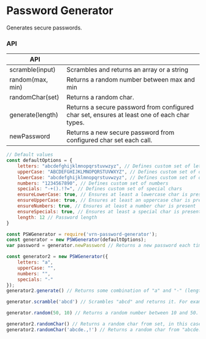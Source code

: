# Password Generator

Generates secure passwords.

### API

| API |  |
| ------ | ------ |
| scramble(input) | Scrambles and returns an array or a string |
| random(max, min) | Returns a random number between max and min |
| randomChar(set) | Returns a random char. |
| generate(length) | Returns a secure password from configured char set, ensures at least one of each char types. |
| newPassword | Returns a new secure password from configured char set each call. |

```javascript
// Default values
const defaultOptions = {
	letters: "abcdefghijklmnopqrstuvwzyz", // Defines custom set of letters, upperCase and lowerCase will default at this.
	upperCase: "ABCDEFGHIJKLMNOPQRSTUVWXYZ", // Defines custom set of only uppercase chars, overrides letters.
	lowerCase: "abcdefghijklmnopqrstuvwzyz", // Defines custom set of only lowercase chars, overrides letters.
	numbers: "1234567890", // Defines custom set of numbers
	specials: "-+().!?=", // Defines custom set of special chars
	ensureLowerCase: true, // Ensures at least a lowercase char is present
	ensureUpperCase: true, // Ensures at least an uppercase char is present
	ensureNumbers: true, // Ensures at least a number char is present
	ensureSpecials: true, // Ensures at least a special char is present
    length: 12 // Password length
}
```

```javascript
const PSWGenerator = require('vrn-password-generator');
const generator = new PSWGenerator(defaultOptions);
var password = generator.newPassword // Returns a new password each time with at least one upperCase, one lowerCase, one number, one special char.
```

```javascript
const generator2 = new PSWGenerator({
	letters: "a",
	upperCase: "",
	numbers: "",
	specials: "-"
});
generator2.generate() // Returns some combination of "a" and "-" (length: 12). For example: "a--aaa-aa---".
```
```javascript
generator.scramble('abcd') // Scrambles "abcd" and returns it. For example: "bcda".
```
```javascript
generator.random(50, 10) // Returns a random number between 10 and 50. For example: 42.
```
```javascript
generator2.randomChar() // Returns a random char from set, in this case only "a" or "-".
generator2.randomChar('abcde.,!') // Returns a random char from "abcde.,!" set.
```